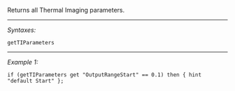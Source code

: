 Returns all Thermal Imaging parameters.


---
*Syntaxes:*

`getTIParameters`

---
*Example 1:*

```sqf
if (getTIParameters get "OutputRangeStart" == 0.1) then { hint "default Start" };
```